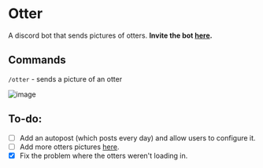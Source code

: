 # Otter
A discord bot that sends pictures of otters. <b> Invite the bot [here](https://discord.com/api/oauth2/authorize?client_id=1007346134529871974&permissions=274878024704&scope=bot%20applications.commands). </b>

## Commands
`/otter` - sends a picture of an otter

![image](https://user-images.githubusercontent.com/106308047/206126654-3877ab5f-ef8f-4f61-991c-53972a454e4a.png)

## To-do:
  - [ ] Add an autopost (which posts every day) and allow users to configure it.
  - [ ] Add more otters pictures [here](https://github.com/ArhanCodes/Otter/blob/main/src/commands/otter.ts).
  - [x] Fix the problem where the otters weren't loading in.
